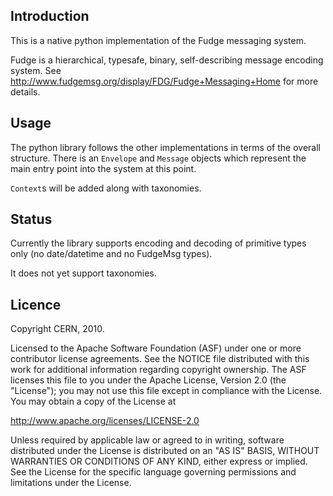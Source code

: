 Introduction 
------------
This is a native python implementation of the Fudge messaging system.

Fudge is a hierarchical, typesafe, binary, self-describing message encoding 
system. See <http://www.fudgemsg.org/display/FDG/Fudge+Messaging+Home>
for more details.             

Usage
-----
The python library follows the other implementations in terms of the overall
structure.  There is an `Envelope` and `Message` objects which represent the
main entry point into the system at this point.

`Context`s will be added along with taxonomies.
                                                                                          

Status
------
Currently the library supports encoding and decoding of primitive types 
only (no date/datetime and no FudgeMsg types).

It does not yet support taxonomies.

Licence
-------

  Copyright CERN, 2010.

Licensed to the Apache Software Foundation (ASF) under one
or more contributor license agreements. See the NOTICE file
distributed with this work for additional information
regarding copyright ownership. The ASF licenses this file
to you under the Apache License, Version 2.0 (the
"License"); you may not use this file except in compliance
with the License. You may obtain a copy of the License at

http://www.apache.org/licenses/LICENSE-2.0

Unless required by applicable law or agreed to in writing,
software distributed under the License is distributed on an
"AS IS" BASIS, WITHOUT WARRANTIES OR CONDITIONS OF ANY
KIND, either express or implied. See the License for the
specific language governing permissions and limitations
under the License.